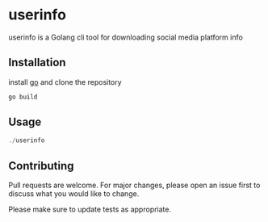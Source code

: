 # userinfo

userinfo is a Golang cli tool for downloading social media platform info

## Installation

install [go](https://go.dev/doc/install) and clone the repository

```bash
go build
```

## Usage

```go
./userinfo
```

## Contributing

Pull requests are welcome. For major changes, please open an issue first
to discuss what you would like to change.

Please make sure to update tests as appropriate.
